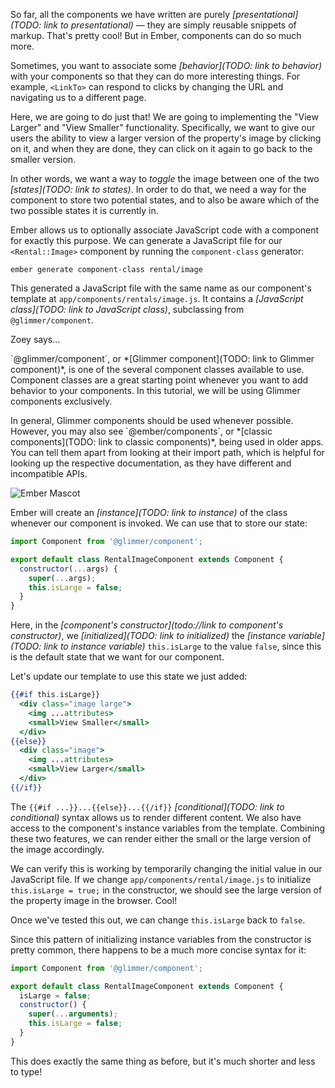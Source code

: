 So far, all the components we have written are purely *[presentational](TODO: link to presentational)* &mdash; they are simply reusable snippets of markup. That's pretty cool! But in Ember, components can do so much more.

Sometimes, you want to associate some *[behavior](TODO: link to behavior)* with your components so that they can do more interesting things. For example, `<LinkTo>` can respond to clicks by changing the URL and navigating us to a different page.

Here, we are going to do just that! We are going to implementing the "View Larger" and "View Smaller" functionality. Specifically, we want to give our users the ability to view a larger version of the property's image by clicking on it, and when they are done, they can click on it again to go back to the smaller version.

In other words, we want a way to _toggle_ the image between one of the two *[states](TODO: link to states)*. In order to do that, we need a way for the component to store two potential states, and to also be aware which of the two possible states it is currently in.

Ember allows us to optionally associate JavaScript code with a component for exactly this purpose. We can generate a JavaScript file for our `<Rental::Image>` component by running the `component-class` generator:

```
ember generate component-class rental/image
```

This generated a JavaScript file with the same name as our component's template at `app/components/rentals/image.js`. It contains a *[JavaScript class](TODO: link to JavaScript class)*, subclassing from `@glimmer/component`.

<div class="cta">
  <div class="cta-note">
    <div class="cta-note-body">
      <div class="cta-note-heading">Zoey says...</div>
      <div class="cta-note-message">
        <p>`@glimmer/component`, or *[Glimmer component](TODO: link to Glimmer component)*, is one of the several component classes available to use. Component classes are a great starting point whenever you want to add behavior to your components. In this tutorial, we will be using Glimmer components exclusively.</p>
        <p>In general, Glimmer components should be used whenever possible. However, you may also see `@ember/components`, or *[classic components](TODO: link to classic components)*, being used in older apps. You can tell them apart from looking at their import path, which is helpful for looking up the respective documentation, as they have different and incompatible APIs.</p>
      </div>
    </div>
    <img src="/images/mascots/zoey.png" role="presentation" alt="Ember Mascot">
  </div>
</div>

Ember will create an *[instance](TODO: link to instance)* of the class whenever our component is invoked. We can use that to store our state:

```js {data-filename="app/components/rental/image.js" data-diff="+4,+5,+6"}
import Component from '@glimmer/component';

export default class RentalImageComponent extends Component {
  constructor(...args) {
    super(...args);
    this.isLarge = false;
  }
}
```

Here, in the *[component's constructor](todo://link to component's constructor)*, we *[initialized](TODO: link to initialized)* the *[instance variable](TODO: link to instance variable)* `this.isLarge` to the value `false`, since this is the default state that we want for our component.

Let's update our template to use this state we just added:

```handlebars {data-filename="app/components/rental/image.hbs"}
{{#if this.isLarge}}
  <div class="image large">
    <img ...attributes>
    <small>View Smaller</small>
  </div>
{{else}}
  <div class="image">
    <img ...attributes>
    <small>View Larger</small>
  </div>
{{/if}}
```

The `{{#if ...}}...{{else}}...{{/if}}` *[conditional](TODO: link to conditional)* syntax allows us to render different content. We also have access to the component's instance variables from the template. Combining these two features, we can render either the small or the large version of the image accordingly.

We can verify this is working by temporarily changing the initial value in our JavaScript file. If we change `app/components/rental/image.js` to initialize `this.isLarge = true;` in the constructor, we should see the large version of the property image in the browser. Cool!

<!-- TODO: screenshot? -->

Once we've tested this out, we can change `this.isLarge` back to `false`.

Since this pattern of initializing instance variables from the constructor is pretty common, there happens to be a much more concise syntax for it:

```js {data-filename="app/components/rental/image.js" data-diff="+4,-5,-6,-7,-8"}
import Component from '@glimmer/component';

export default class RentalImageComponent extends Component {
  isLarge = false;
  constructor() {
    super(...arguments);
    this.isLarge = false;
  }
}
```

This does exactly the same thing as before, but it's much shorter and less to type!
